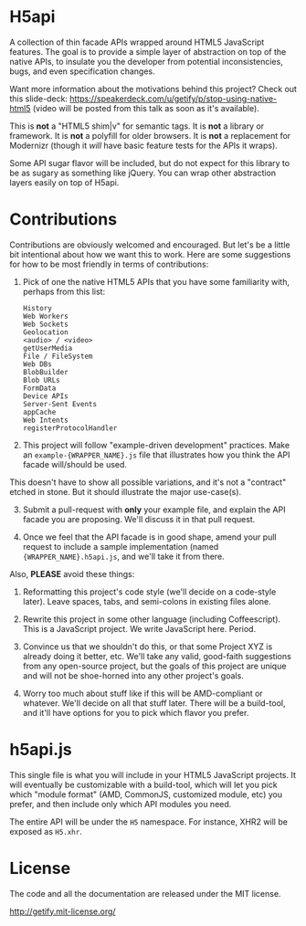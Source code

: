 H5api
=====

A collection of thin facade APIs wrapped around HTML5 JavaScript features. The goal is to provide a simple layer of abstraction on top of the native APIs, to insulate you the developer from potential inconsistencies, bugs, and even specification changes.

Want more information about the motivations behind this project? Check out this slide-deck: https://speakerdeck.com/u/getify/p/stop-using-native-html5 (video will be posted from this talk as soon as it's available).

This is **not** a "HTML5 shim|v" for semantic tags. It is **not** a library or framework. It is **not** a polyfill for older browsers. It is **not** a replacement for Modernizr (though it *will* have basic feature tests for the APIs it wraps).

Some API sugar flavor will be included, but do not expect for this library to be as sugary as something like jQuery. You can wrap other abstraction layers easily on top of H5api.


Contributions
=============
Contributions are obviously welcomed and encouraged. But let's be a little bit intentional about how we want this to work. Here are some suggestions for how to be most friendly in terms of contributions:

1. Pick of one the native HTML5 APIs that you have some familiarity with, perhaps from this list:

   ```
   History
   Web Workers
   Web Sockets
   Geolocation
   <audio> / <video>
   getUserMedia
   File / FileSystem
   Web DBs
   BlobBuilder
   Blob URLs
   FormData
   Device APIs
   Server-Sent Events
   appCache
   Web Intents
   registerProtocolHandler
   ```

2. This project will follow "example-driven development" practices. Make an `example-{WRAPPER_NAME}.js` file that illustrates how you think the API facade will/should be used.

 This doesn't have to show all possible variations, and it's not a "contract" etched in stone. But it should illustrate the major use-case(s).

3. Submit a pull-request with **only** your example file, and explain the API facade you are proposing. We'll discuss it in that pull request.

4. Once we feel that the API facade is in good shape, amend your pull request to include a sample implementation (named `{WRAPPER_NAME}.h5api.js`, and we'll take it from there.


Also, **PLEASE** avoid these things:

1. Reformatting this project's code style (we'll decide on a code-style later). Leave spaces, tabs, and semi-colons in existing files alone.

2. Rewrite this project in some other language (including Coffeescript). This is a JavaScript project. We write JavaScript here. Period.

3. Convince us that we shouldn't do this, or that some Project XYZ is already doing it better, etc. We'll take any valid, good-faith suggestions from any open-source project, but the goals of this project are unique and will not be shoe-horned into any other project's goals.

4. Worry too much about stuff like if this will be AMD-compliant or whatever. We'll decide on all that stuff later. There will be a build-tool, and it'll have options for you to pick which flavor you prefer.


h5api.js
========

This single file is what you will include in your HTML5 JavaScript projects. It will eventually be customizable with a build-tool, which will let you pick which "module format" (AMD, CommonJS, customized module, etc) you prefer, and then include only which API modules you need.

The entire API will be under the `H5` namespace. For instance, XHR2 will be exposed as `H5.xhr`.


License
=======

The code and all the documentation are released under the MIT license.

http://getify.mit-license.org/